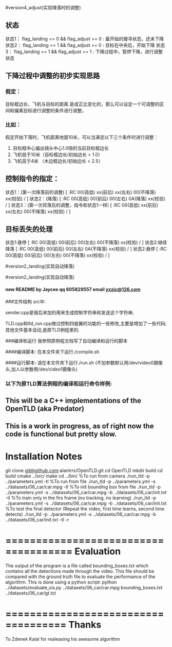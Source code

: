 #version4_adjust(实现降落时的调整)
## 状态
状态1： flag_landing == 0 && flag_adjust == 0 : 最开始的搜寻状态，还未下降
状态2： flag_landing == 1 && flag_adjust == 0 : 目标在中央后，开始下降
状态3： flag_landing == 1 && flag_adjust == 1 : 下降过程中，暂停下降，进行调整状态
## 下降过程中调整的初步实现思路
### 假定：
目标框边长、飞机与目标的距离 是成正比变化的，那么可以设定一个可调整的区间和偏离目标进行调整的条件进行调整。
### 比如：
假定开始下落时，飞机距离地面10米，可以当满足以下三个条件时进行调整：
1. 目标框中心偏出镜头中心1.0倍的当前目标框边长
2. 飞机低于10米（目标框边长/初始边长 > 1.0）
3. 飞机高于4米 （木边框边长/初始边长 < 2.5）
## 控制指令的指定：
状态1：(第一次降落前的调整)
[ :RC 00(高低) xx(前后) xx(左右) 00(不降落) xx(校验) / ] 
状态2：(降落)
[ :RC 00(高低) 00(前后) 00(左右) 0A(降落) xx(校验) / ] 
状态3：(第一次将落后的调整，指令和状态1一样)
[ :RC 00(高低) xx(前后) xx(左右) 00(不降落) xx(校验) / ] 
## 目标丢失的处理
状态1:悬停
[ :RC 00(高低) 00(前后) 00(左右) 00(不降落) xx(校验) / ] 
状态2:继续降落
[ :RC 00(高低) 00(前后) 00(左右) 0A(不降落) xx(校验) / ] 
状态2:悬停
[ :RC 00(高低) 00(前后) 00(左右) 00(不降落) xx(校验) / ] 

#version2_landing(实现自动降落)

#version2_landing(实现自动降落)
#### new README by Jaycee qq 605829557 email yxzjc@126.com

###文件结构
src中:

sender.cpp是我后来加的用来生成控制字符串和发送这个字符串;

TLD.cpp和tld_run.cpp做过控制四旋翼的功能的一些修改,主要是增加了一些代码;
其他文件基本没动,是原TLD例程里的.

###编译和运行
我参照原例程文档写了自动编译和运行的脚本

####编译脚本:
在本文件夹下运行./compile.sh

####运行脚本:
请在本文件夹下运行./run.sh
(不加参数默认用/dev/video0摄像头,加人以参数用/dev/cideo1摄像头)


### 以下为原TLD算法例程的编译和运行命令样例:
This will be a C++ implementations of the OpenTLD (aka Predator)
----------------------------------------------------------------------------
This is a work in progress, as of right now the code is functional but pretty slow.
----------------------------------------------------------------------------
Installation Notes
=====================================

git clone git@github.com:alantrrs/OpenTLD.git
cd OpenTLD
mkdir build
cd build
cmake ../src/
make
cd ../bin/
%To run from camera
./run_tld -p ../parameters.yml -tl
%To run from file
./run_tld -p ../parameters.yml -s ../datasets/06_car/car.mpg -tl
%To init bounding box from file
./run_tld -p ../parameters.yml -s ../datasets/06_car/car.mpg -b ../datasets/06_car/init.txt -tl
%To train only in the firs frame (no tracking, no learning)
./run_tld -p ../parameters.yml -s ../datasets/06_car/car.mpg -b ../datasets/06_car/init.txt 
%To test the final detector (Repeat the video, first time learns, second time detects)
./run_tld -p ../parameters.yml -s ../datasets/06_car/car.mpg -b ../datasets/06_car/init.txt -tl -r

=====================================
Evaluation
=====================================

The output of the program is a file called bounding_boxes.txt which contains all the detections made through the video. This file should be compared with the ground truth file to evaluate the performance of the algorithm. This is done using a python script:
python ../datasets/evaluate_vis.py ../datasets/06_car/car.mpg bounding_boxes.txt ../datasets/06_car/gt.txt

====================================
Thanks
====================================

To Zdenek Kalal for realeasing his awesome algorithm

